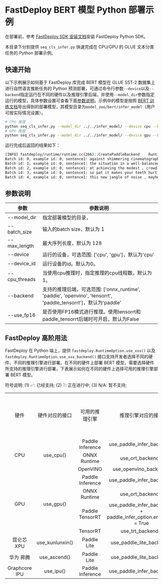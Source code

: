 # FastDeploy BERT 模型 Python 部署示例

在部署前，参考 [FastDeploy SDK 安装文档](https://github.com/PaddlePaddle/FastDeploy/blob/develop/docs/cn/build_and_install/download_prebuilt_libraries.md)安装 FastDeploy Python SDK。

本目录下分别提供 `seq_cls_infer.py` 快速完成在 CPU/GPU 的 GLUE 文本分类任务的 Python 部署示例。

## 快速开始

以下示例展示如何基于 FastDeploy 库完成 BERT 模型在 GLUE SST-2 数据集上进行自然语言推断任务的 Python 预测部署，可通过命令行参数`--device`以及`--backend`指定运行在不同的硬件以及推理引擎后端，并使用`--model_dir`参数指定运行的模型，具体参数设置可查看下面[参数说明](#参数说明)。示例中的模型是按照 [BERT 训练文档](../../README.md)导出得到的部署模型，其模型目录为`model_zoo/bert/infer_model`（用户可按实际情况设置）。


```bash
# CPU 推理
python seq_cls_infer.py --model_dir ../../infer_model/ --device cpu --backend paddle
# GPU 推理
python seq_cls_infer.py --model_dir ../../infer_model/ --device gpu --backend paddle
```

运行完成后返回的结果如下：

```bash
[INFO] fastdeploy/runtime/runtime.cc(266)::CreatePaddleBackend    Runtime initialized with Backend::PDINFER in Device::GPU.
Batch id: 0, example id: 0, sentence1: against shimmering cinematography that lends the setting the ethereal beauty of an asian landscape painting, label: positive, negative prob: 0.0003, positive prob: 0.9997.
Batch id: 1, example id: 0, sentence1: the situation in a well-balanced fashion, label: positive, negative prob: 0.0002, positive prob: 0.9998.
Batch id: 2, example id: 0, sentence1: at achieving the modest , crowd-pleasing goals it sets for itself, label: positive, negative prob: 0.0017, positive prob: 0.9983.
Batch id: 3, example id: 0, sentence1: so pat it makes your teeth hurt, label: negative, negative prob: 0.9986, positive prob: 0.0014.
Batch id: 4, example id: 0, sentence1: this new jangle of noise , mayhem and stupidity must be a serious contender for the title ., label: negative, negative prob: 0.9806, positive prob: 0.0194.
```

## 参数说明

| 参数 |参数说明 |
|----------|--------------|
|--model_dir | 指定部署模型的目录， |
|--batch_size |输入的batch size，默认为 1|
|--max_length |最大序列长度，默认为 128|
|--device | 运行的设备，可选范围: ['cpu', 'gpu']，默认为'cpu' |
|--device_id | 运行设备的id。默认为0。 |
|--cpu_threads | 当使用cpu推理时，指定推理的cpu线程数，默认为1。|
|--backend | 支持的推理后端，可选范围: ['onnx_runtime', 'paddle', 'openvino', 'tensorrt', 'paddle_tensorrt']，默认为'paddle' |
|--use_fp16 | 是否使用FP16模式进行推理。使用tensorrt和paddle_tensorrt后端时可开启，默认为False |

## FastDeploy 高阶用法

FastDeploy 在 Python 端上，提供 `fastdeploy.RuntimeOption.use_xxx()` 以及 `fastdeploy.RuntimeOption.use_xxx_backend()` 接口支持开发者选择不同的硬件、不同的推理引擎进行部署。在不同的硬件上部署 BERT 模型，需要选择硬件所支持的推理引擎进行部署，下表展示如何在不同的硬件上选择可用的推理引擎部署 BERT 模型。

符号说明: (1) ✅: 已经支持; (2) ❔: 正在进行中; (3) N/A: 暂不支持;

<table>
    <tr>
        <td align=center> 硬件</td>
        <td align=center> 硬件对应的接口</td>
        <td align=center> 可用的推理引擎  </td>
        <td align=center> 推理引擎对应的接口 </td>
        <td align=center> 是否支持 Paddle 新格式量化模型 </td>
        <td align=center> 是否支持 FP16 模式 </td>
    </tr>
    <tr>
        <td rowspan=3 align=center> CPU </td>
        <td rowspan=3 align=center> use_cpu() </td>
        <td align=center> Paddle Inference </td>
        <td align=center> use_paddle_infer_backend() </td>
        <td align=center>  ✅ </td>
        <td align=center>  N/A </td>
    </tr>
    <tr>
      <td align=center> ONNX Runtime </td>
      <td align=center> use_ort_backend() </td>
      <td align=center>  ✅ </td>
      <td align=center>  N/A </td>
    </tr>
    <tr>
      <td align=center> OpenVINO </td>
      <td align=center> use_openvino_backend() </td>
      <td align=center> ❔ </td>
      <td align=center>  N/A </td>
    </tr>
    <tr>
        <td rowspan=4 align=center> GPU </td>
        <td rowspan=4 align=center> use_gpu() </td>
        <td align=center> Paddle Inference </td>
        <td align=center> use_paddle_infer_backend() </td>
        <td align=center>  ✅ </td>
        <td align=center>  N/A </td>
    </tr>
    <tr>
      <td align=center> ONNX Runtime </td>
      <td align=center> use_ort_backend() </td>
      <td align=center>  ✅ </td>
      <td align=center>  ❔ </td>
    </tr>
    <tr>
      <td align=center> Paddle TensorRT </td>
      <td align=center> use_paddle_infer_backend() + paddle_infer_option.enable_trt = True </td>
      <td align=center> ✅ </td>
      <td align=center> ✅ </td>
    </tr>
    <tr>
      <td align=center> TensorRT </td>
      <td align=center> use_trt_backend() </td>
      <td align=center> ✅ </td>
      <td align=center> ✅ </td>
    </tr>
    <tr>
        <td align=center> 昆仑芯 XPU </td>
        <td align=center> use_kunlunxin() </td>
        <td align=center> Paddle Lite </td>
        <td align=center> use_paddle_lite_backend() </td>
        <td align=center>  N/A </td>
        <td align=center>  ✅  </td>
    </tr>
    <tr>
        <td align=center> 华为 昇腾 </td>
        <td align=center> use_ascend() </td>
        <td align=center> Paddle Lite </td>
        <td align=center> use_paddle_lite_backend() </td>
        <td align=center> ❔ </td>
        <td align=center> ✅ </td>
    </tr>
    <tr>
        <td align=center> Graphcore IPU </td>
        <td align=center> use_ipu() </td>
        <td align=center> Paddle Inference </td>
        <td align=center> use_paddle_infer_backend() </td>
        <td align=center> ❔ </td>
        <td align=center> N/A </td>
    </tr>
</table>
